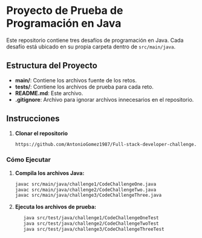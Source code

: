 # Proyecto de Prueba de Programación en Java

Este repositorio contiene tres desafíos de programación en Java. Cada desafío está ubicado en su propia carpeta dentro de `src/main/java`.

## Estructura del Proyecto

- **main/**: Contiene los archivos fuente de los retos.
- **tests/**: Contiene los archivos de prueba para cada reto.
- **README.md**: Este archivo.
- **.gitignore**: Archivo para ignorar archivos innecesarios en el repositorio.

## Instrucciones

1. **Clonar el repositorio**
   ```bash
   https://github.com/AntonioGomez1987/Full-stack-developer-challenge.git


### Cómo Ejecutar

1. **Compila los archivos Java:**

   ```sh
   javac src/main/java/challenge1/CodeChallengeOne.java
   javac src/main/java/challenge2/CodeChallengeTwo.java
   javac src/main/java/challenge3/CodeChallengeThree.java

2. **Ejecuta los archivos de prueba:**

   ```sh
      java src/test/java/challenge1/CodeChallengeOneTest
      java src/test/java/challenge2/CodeChallengeTwoTest
      java src/test/java/challenge3/CodeChallengeThreeTest

```